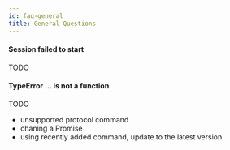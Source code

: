 ```yaml
---
id: faq-general
title: General Questions
---
```


#### Session failed to start

TODO

#### TypeError ... is not a function

TODO

- unsupported protocol command
- chaning a Promise
- using recently added command, update to the latest version
